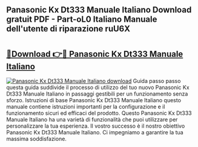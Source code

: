 ## Panasonic Kx Dt333 Manuale Italiano Download gratuit PDF - Part-oL0 Italiano Manuale dell'utente di riparazione ruU6X

# <h2><a href="http://dfbpdr.blite.top/?on=Panasonic+Kx+Dt333+Manuale+Italiano">🔗Download 👉🔴 Panasonic Kx Dt333 Manuale Italiano</a></h2>

[![Panasonic Kx Dt333 Manuale Italiano download](https://i.imgur.com/lujVjoI.png)](http://dfbpdr.blite.top/?on=Panasonic+Kx+Dt333+Manuale+Italiano)
Guida passo passo questa guida suddivide il processo di utilizzo del tuo nuovo Panasonic Kx Dt333 Manuale Italiano in passaggi gestibili per un funzionamento senza sforzo. Istruzioni di base Panasonic Kx Dt333 Manuale Italiano questo manuale contiene istruzioni importanti per la configurazione e il funzionamento sicuri ed efficaci del prodotto. Questo Panasonic Kx Dt333 Manuale Italiano ha una varietà di funzionalità che puoi utilizzare per personalizzare la tua esperienza. Il vostro successo è il nostro obiettivo Panasonic Kx Dt333 Manuale Italiano. Ci impegniamo a garantire la tua massima soddisfazione.

